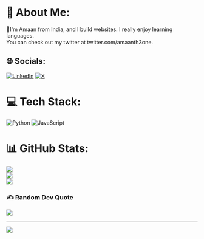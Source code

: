 # 💫 About Me:
🤟I'm Amaan from India, and I build websites. I really enjoy learning languages.<br>You can check out my twitter at twitter.com/amaanth3one.


## 🌐 Socials:
[![LinkedIn](https://img.shields.io/badge/LinkedIn-%230077B5.svg?logo=linkedin&logoColor=white)](https://linkedin.com/in/amaantheone) [![X](https://img.shields.io/badge/X-black.svg?logo=X&logoColor=white)](https://x.com/amaantheone) 

# 💻 Tech Stack:
![Python](https://img.shields.io/badge/python-3670A0?style=for-the-badge&logo=python&logoColor=ffdd54) ![JavaScript](https://img.shields.io/badge/javascript-%23323330.svg?style=for-the-badge&logo=javascript&logoColor=%23F7DF1E)
# 📊 GitHub Stats:
![](https://github-readme-stats.vercel.app/api?username=amaantheone&theme=dark&hide_border=false&include_all_commits=false&count_private=false)<br/>
![](https://github-readme-streak-stats.herokuapp.com/?user=amaantheone&theme=dark&hide_border=false)<br/>
![](https://github-readme-stats.vercel.app/api/top-langs/?username=amaantheone&theme=dark&hide_border=false&include_all_commits=false&count_private=false&layout=compact)

### ✍️ Random Dev Quote
![](https://quotes-github-readme.vercel.app/api?type=horizontal&theme=dark)

---
[![](https://visitcount.itsvg.in/api?id=amaantheone&icon=0&color=0)](https://visitcount.itsvg.in)

<!-- Proudly created with GPRM ( https://gprm.itsvg.in ) -->
